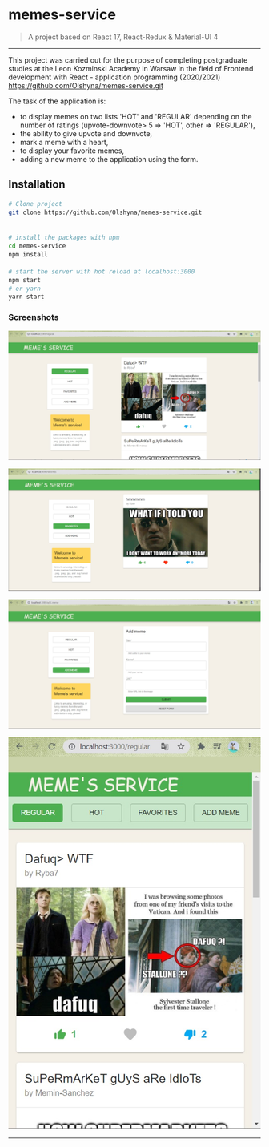 # memes-service

> A project based on React 17, React-Redux & Material-UI 4

---

This project was carried out for the purpose of completing postgraduate studies at the Leon Kozminski Academy in Warsaw in the field of Frontend development with React - application programming (2020/2021)
https://github.com/Olshyna/memes-service.git

The task of the application is:

- to display memes on two lists 'HOT' and 'REGULAR' depending on the number of ratings (upvote-downvote> 5 => 'HOT', other => 'REGULAR'),
- the ability to give upvote and downvote,
- mark a meme with a heart,
- to display your favorite memes,
- adding a new meme to the application using the form.

## Installation

```bash
# Clone project
git clone https://github.com/Olshyna/memes-service.git


# install the packages with npm
cd memes-service
npm install

# start the server with hot reload at localhost:3000
npm start
# or yarn
yarn start

```

### Screenshots

![Screenshot1](screenshots/screenshot-1.jpg)

![Screenshot2](screenshots/screenshot-2.jpg)

![Screenshot3](screenshots/screenshot-3.jpg)

![Screenshot4](screenshots/screenshot-4.jpg)

---
